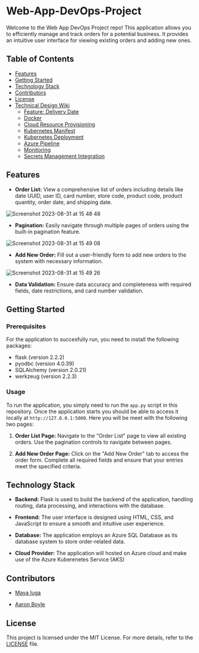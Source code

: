 # Web-App-DevOps-Project

Welcome to the Web App DevOps Project repo! This application allows you to efficiently manage and track orders for a potential business. It provides an intuitive user interface for viewing existing orders and adding new ones.

## Table of Contents

- [Features](#features)
- [Getting Started](#getting-started)
- [Technology Stack](#technology-stack)
- [Contributors](#contributors)
- [License](#license)
- [Technical Design Wiki](https://github.com/aaboyle878/Web-App-DevOps-Project/wiki)
  - [Feature: Delivery Date](https://github.com/aaboyle878/Web-App-DevOps-Project/wiki/Delivery-Date)
  - [Docker](https://github.com/aaboyle878/Web-App-DevOps-Project/wiki/Docker)
  - [Cloud Resource Provisioning](https://github.com/aaboyle878/Web-App-DevOps-Project/wiki/Cloud-Resource-Provisioning)
  - [Kubernetes Manifest](https://github.com/aaboyle878/Web-App-DevOps-Project/wiki/Kubernetes-Manifest)
  - [Kubernetes Deployment](https://github.com/aaboyle878/Web-App-DevOps-Project/wiki/Kubernetes-Deployment)
  - [Azure Pipeline](https://github.com/aaboyle878/Web-App-DevOps-Project/wiki/Azure-Pipeline)
  - [Monitoring](https://github.com/aaboyle878/Web-App-DevOps-Project/wiki/Monitoring)
  - [Secrets Management Integration](https://github.com/aaboyle878/Web-App-DevOps-Project/wiki/Secrets-Management-Integration)

## Features

- **Order List:** View a comprehensive list of orders including details like date UUID, user ID, card number, store code, product code, product quantity, order date, and shipping date.
  
![Screenshot 2023-08-31 at 15 48 48](https://github.com/maya-a-iuga/Web-App-DevOps-Project/assets/104773240/3a3bae88-9224-4755-bf62-567beb7bf692)

- **Pagination:** Easily navigate through multiple pages of orders using the built-in pagination feature.
  
![Screenshot 2023-08-31 at 15 49 08](https://github.com/maya-a-iuga/Web-App-DevOps-Project/assets/104773240/d92a045d-b568-4695-b2b9-986874b4ed5a)

- **Add New Order:** Fill out a user-friendly form to add new orders to the system with necessary information.
  
![Screenshot 2023-08-31 at 15 49 26](https://github.com/maya-a-iuga/Web-App-DevOps-Project/assets/104773240/83236d79-6212-4fc3-afa3-3cee88354b1a)

- **Data Validation:** Ensure data accuracy and completeness with required fields, date restrictions, and card number validation.

## Getting Started

### Prerequisites

For the application to succesfully run, you need to install the following packages:

- flask (version 2.2.2)
- pyodbc (version 4.0.39)
- SQLAlchemy (version 2.0.21)
- werkzeug (version 2.2.3)

### Usage

To run the application, you simply need to run the `app.py` script in this repository. Once the application starts you should be able to access it locally at `http://127.0.0.1:5000`. Here you will be meet with the following two pages:

1. **Order List Page:** Navigate to the "Order List" page to view all existing orders. Use the pagination controls to navigate between pages.

2. **Add New Order Page:** Click on the "Add New Order" tab to access the order form. Complete all required fields and ensure that your entries meet the specified criteria.

## Technology Stack

- **Backend:** Flask is used to build the backend of the application, handling routing, data processing, and interactions with the database.

- **Frontend:** The user interface is designed using HTML, CSS, and JavaScript to ensure a smooth and intuitive user experience.

- **Database:** The application employs an Azure SQL Database as its database system to store order-related data.

- **Cloud Provider:** The application will hosted on Azure cloud and make use of the Azure Kuberenetes Service (AKS) 

## Contributors 

- [Maya Iuga](https://github.com/maya-a-iuga)

- [Aaron Boyle](https://github.com/aaboyle878)

## License

This project is licensed under the MIT License. For more details, refer to the [LICENSE](LICENSE) file.

